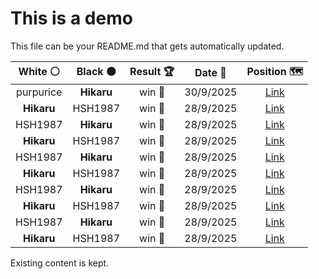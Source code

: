 # This is a demo

This file can be your README.md that gets automatically updated.

<!--START_SECTION:chessStats-->
<!-- Automatically generated with https://github.com/Balastrong/chess-stats-action -->

| White ⚪ | Black ⚫ | Result 🏆 | Date 📅 | Position 🗺️ |
|:---:|:---:|:---:|:---:|:---:|
| purpurice | **Hikaru** | win 🥇 | 30/9/2025 | <a href="http://www.ee.unb.ca/cgi-bin/tervo/fen.pl?select=3r2k1/pp3p2/5bp1/PQ5p/8/2p4P/3q1PP1/2R1N1K1 w - - 5 35">Link</a> |
| **Hikaru** | HSH1987 | win 🥇 | 28/9/2025 | <a href="http://www.ee.unb.ca/cgi-bin/tervo/fen.pl?select=r1n2N2/1p5k/1P2p1rp/p7/P2P4/4q3/6QP/1R3R1K b - - 0 29">Link</a> |
| HSH1987 | **Hikaru** | win 🥇 | 28/9/2025 | <a href="http://www.ee.unb.ca/cgi-bin/tervo/fen.pl?select=3B4/r7/P7/1kpppp2/2n5/2P3P1/R1P1K3/8 w - - 6 43">Link</a> |
| **Hikaru** | HSH1987 | win 🥇 | 28/9/2025 | <a href="http://www.ee.unb.ca/cgi-bin/tervo/fen.pl?select=r3k2r/3qbpp1/4pnp1/pB1p4/Pp1P1B1P/2P3P1/1P1Q1PK1/R6R b kq - 1 19">Link</a> |
| HSH1987 | **Hikaru** | win 🥇 | 28/9/2025 | <a href="http://www.ee.unb.ca/cgi-bin/tervo/fen.pl?select=6k1/1pr4p/1q1p1rp1/p2Pp3/P7/1P1n4/2RQN1PP/1R4K1 w - - 6 30">Link</a> |
| **Hikaru** | HSH1987 | win 🥇 | 28/9/2025 | <a href="http://www.ee.unb.ca/cgi-bin/tervo/fen.pl?select=3N1b2/pkp5/3pr2p/4p1p1/3PP3/2P3P1/PP5P/R5K1 b - - 1 27">Link</a> |
| HSH1987 | **Hikaru** | win 🥇 | 28/9/2025 | <a href="http://www.ee.unb.ca/cgi-bin/tervo/fen.pl?select=7R/8/5kp1/1B6/P7/6PP/r6r/3K4 w - - 7 44">Link</a> |
| **Hikaru** | HSH1987 | win 🥇 | 28/9/2025 | <a href="http://www.ee.unb.ca/cgi-bin/tervo/fen.pl?select=5R2/5r1k/5p2/3p4/2nP2QP/2q2PP1/4R1K1/8 b - - 0 36">Link</a> |
| HSH1987 | **Hikaru** | win 🥇 | 28/9/2025 | <a href="http://www.ee.unb.ca/cgi-bin/tervo/fen.pl?select=6k1/pb1r3p/1p4p1/2p3q1/2Pp4/1P1Nnr2/P2R1QPP/4RBK1 w - - 0 34">Link</a> |
| **Hikaru** | HSH1987 | win 🥇 | 28/9/2025 | <a href="http://www.ee.unb.ca/cgi-bin/tervo/fen.pl?select=1k6/5RP1/p3p3/Pp1p4/5P1K/8/8/1r6 b - - 0 53">Link</a> |

<!--END_SECTION:chessStats-->

Existing content is kept.
